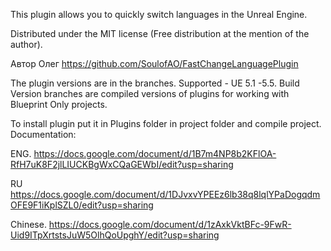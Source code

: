 This plugin allows you to quickly switch languages in the Unreal Engine. 

Distributed under the MIT license 
(Free distribution at the mention of the author).

Автор Олег https://github.com/SoulofAO/FastChangeLanguagePlugin

The plugin versions are in the branches.
Supported - UE 5.1 -5.5.
Build Version branches are compiled versions of plugins for working with Blueprint Only projects.

To install plugin put it in Plugins folder in project folder and compile project.
Documentation:

ENG. 
https://docs.google.com/document/d/1B7m4NP8b2KFlOA-RfH7uK8F2jlLIUCKBgWxCQaGEWbI/edit?usp=sharing

RU
https://docs.google.com/document/d/1DJvxvYPEEz6lb38q8lqlYPaDogqdmOFE9F1iKplSZL0/edit?usp=sharing

Chinese. 
https://docs.google.com/document/d/1zAxkVktBFc-9FwR-Uid9ITpXrtstsJuW5OlhQoUpghY/edit?usp=sharing
